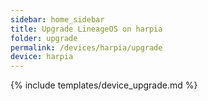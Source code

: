 ```yaml
---
sidebar: home_sidebar
title: Upgrade LineageOS on harpia
folder: upgrade
permalink: /devices/harpia/upgrade
device: harpia
---
```

{% include templates/device_upgrade.md %}
